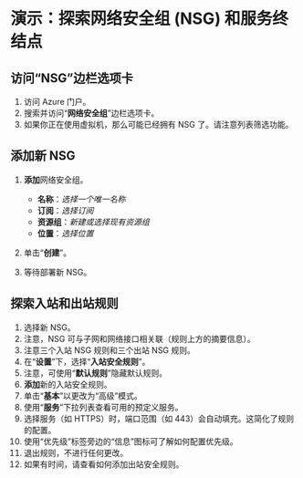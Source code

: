 # 演示：探索网络安全组 (NSG) 和服务终结点

## 访问“NSG”边栏选项卡

1. 访问 Azure 门户。
2. 搜索并访问“**网络安全组**”边栏选项卡。
3. 如果你正在使用虚拟机，那么可能已经拥有 NSG 了。请注意列表筛选功能。

## 添加新 NSG

1. **添加**网络安全组。

    + **名称**：*选择一个唯一名称*
    + **订阅**：*选择订阅*
    + **资源组**：*新建或选择现有资源组*
    + **位置**：*选择位置*

2. 单击“**创建**”。

3. 等待部署新 NSG。

## 探索入站和出站规则

1. 选择新 NSG。
2. 注意，NSG 可与子网和网络接口相关联（规则上方的摘要信息）。
3. 注意三个入站 NSG 规则和三个出站 NSG 规则。
4. 在“**设置**”下，选择“**入站安全规则**”。
5. 注意，可使用“**默认规则**”隐藏默认规则。
6. **添加**新的入站安全规则。
7. 单击“**基本**”以更改为“高级”模式。
8. 使用“**服务**”下拉列表查看可用的预定义服务。
9. 选择服务（如 HTTPS）时，端口范围（如 443）会自动填充。这简化了规则的配置。
10. 使用“优先级”标签旁边的“信息”图标可了解如何配置优先级。
11. 退出规则，不进行任何更改。 
12. 如果有时间，请查看如何添加出站安全规则。

